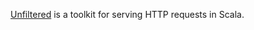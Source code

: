 [Unfiltered][uf] is a toolkit for serving HTTP requests in Scala.

[uf]: http://github.com/n8han/unfiltered